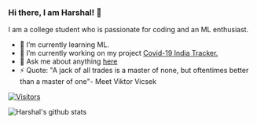 ### Hi there, I am Harshal! 👋

I am a college student who is passionate for coding and an ML enthusiast. 



- 🌱 I’m currently learning ML.
- 🔭 I’m currently working on my project [Covid-19 India Tracker.](https://github.com/harshalstomp/COVID-19-India-Tracker)
- 💬 Ask me about anything [here](https://github.com/harshalstomp/harshalstomp/issues)
- ⚡ Quote: "A jack of all trades is a master of none, but oftentimes better than a master of one"- Meet Viktor Vicsek 

[![Visitors](https://visitor-badge.glitch.me/badge?page_id=harshalstomp.visitor-badge)](https://github.com/vinitshahdeo)

![Harshal's github stats](https://github-readme-stats.vercel.app/api?username=harshalstomp&show_icons=true&hide=["prs"])

[](https://img.shields.io/github/followers/harshalstomp?style=social)
